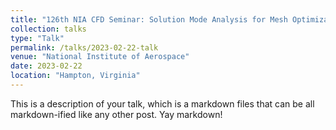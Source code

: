 ```yaml
---
title: "126th NIA CFD Seminar: Solution Mode Analysis for Mesh Optimization and Stability Improvement of Finite-Volume Simulations"
collection: talks
type: "Talk"
permalink: /talks/2023-02-22-talk
venue: "National Institute of Aerospace"
date: 2023-02-22
location: "Hampton, Virginia"
---
```


This is a description of your talk, which is a markdown files that can be all markdown-ified like any other post. Yay markdown!

